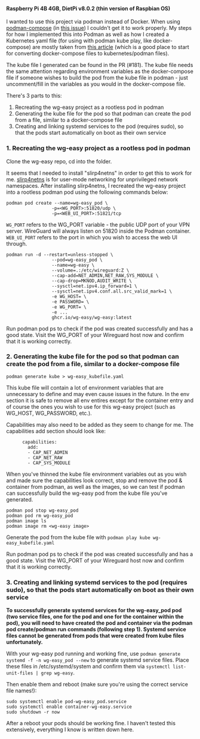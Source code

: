 #### Raspberry Pi 4B 4GB, DietPi v8.0.2 (thin version of Raspbian OS)

I wanted to use this project via podman instead of Docker. When using [podman-compose](https://github.com/containers/podman-compose) (in [this issue](https://github.com/WeeJeWel/wg-easy/issues/27)) I couldn't get it to work properly. My steps for how I implemented this into Podman as well as how I created a Kubernetes yaml file (for using with podman kube play, like docker-compose) are mostly taken from [this article](https://www.redhat.com/sysadmin/compose-podman-pods) (which is a good place to start for converting docker-compose files to kubernetes/podman files).

The kube file I generated can be found in the PR (#181). The kube file needs the same attention regarding environment variables as the docker-compose file if someone wishes to build the pod from the kube file in podman - just uncomment/fill in the variables as you would in the docker-compose file.

There's 3 parts to this:
1. Recreating the wg-easy project as a rootless pod in podman
2. Generating the kube file for the pod so that podman can create the pod from a file, similar to a docker-compose file
3. Creating and linking systemd services to the pod (requires sudo), so that the pods start automatically on boot as their own service


### 1. Recreating the wg-easy project as a rootless pod in podman

Clone the wg-easy repo, cd into the folder.

It seems that I needed to install "slirp4netns" in order to get this to work for me. [slirp4netns](https://github.com/rootless-containers/slirp4netns) is for user-mode networking for unprivileged network namespaces. After installing slirp4netns, I recreated the wg-easy project into a rootless podman pod using the following commands below:

```
podman pod create --name=wg-easy_pod \
                 -p=<WG_PORT>:51820/udp \
                 -p=<WEB_UI_PORT>:51821/tcp
```

`WG_PORT` refers to the WG_PORT variable - the public UDP port of your VPN server. WireGuard will always listen on 51820 inside the Podman container.
`WEB_UI_PORT` refers to the port in which you wish to access the web UI through.

```
podman run -d --restart=unless-stopped \
                 --pod=wg-easy_pod \
                 --name=wg-easy \
                 --volume=.:/etc/wireguard:Z \
                 --cap-add=NET_ADMIN,NET_RAW,SYS_MODULE \
                 --cap-drop=MKNOD,AUDIT_WRITE \
                 --sysctl=net.ipv4.ip_forward=1 \
                 --sysctl=net.ipv4.conf.all.src_valid_mark=1 \
                 -e WG_HOST= \
                 -e PASSWORD= \
                 -e WG_PORT= \
                 -e ...
                 ghcr.io/wg-easy/wg-easy:latest
```

Run podman pod ps to check if the pod was created successfully and has a good state. Visit the WG_PORT of your Wireguard host now and confirm that it is working correctly.


### 2. Generating the kube file for the pod so that podman can create the pod from a file, similar to a docker-compose file

`podman generate kube > wg-easy_kubefile.yaml`

This kube file will contain a lot of environment variables that are unnecessary to define and may even cause issues in the future. In the env section it is safe to remove all env entires except for the container entry and of course the ones you wish to use for this wg-easy project (such as WG_HOST, WG_PASSWORD, etc.).

Capabilities may also need to be added as they seem to change for me. The capabilities add section should look like:

```
      capabilities:
        add:
        - CAP_NET_ADMIN
        - CAP_NET_RAW
        - CAP_SYS_MODULE
```

When you've thinned the kube file environment variables out as you wish and made sure the capabilities look correct, stop and remove the pod & container from podman, as well as the images, so we can test if podman can successfully build the wg-easy pod from the kube file you've generated.

```
podman pod stop wg-easy_pod
podman pod rm wg-easy_pod
podman image ls
podman image rm <wg-easy image>
```

Generate the pod from the kube file with `podman play kube wg-easy_kubefile.yaml`

Run podman pod ps to check if the pod was created successfully and has a good state. Visit the WG_PORT of your Wireguard host now and confirm that it is working correctly.


### 3. Creating and linking systemd services to the pod (requires sudo), so that the pods start automatically on boot as their own service

**To successfully generate systemd services for the wg-easy_pod pod (two service files, one for the pod and one for the container within the pod), you will need to have created the pod and container via the podman pod create/podman run commands (following step 1). Systemd service files cannot be generated from pods that were created from kube files unfortunately.**

With your wg-easy pod running and working fine, use `podman generate systemd -f -n wg-easy_pod --new` to generate systemd service files. Place these files in /etc/systemd/system and confirm them via `systemctl list-unit-files | grep wg-easy`.

Then enable them and reboot (make sure you're using the correct service file names!):

```
sudo systemctl enable pod-wg-easy_pod.service
sudo systemctl enable container-wg-easy.service
sudo shutdown -r now
```

After a reboot your pods should be working fine. I haven't tested this extensively, everything I know is written down here.